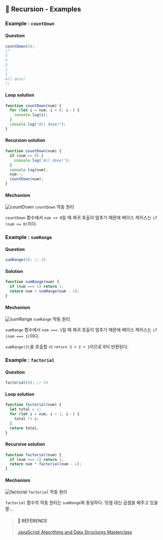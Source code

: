 ## 🍋 Recursion - Examples

### Example : `countDown`

#### **Question**

```js
countDown(5);
/*
5
4
3
2
1
All done!
*/
```

#### **Loop solution**

```js
function countDown(num) {
  for (let i = num; i > 0; i--) {
    console.log(i);
  }
  console.log("All done!");
}
```

#### **Recursion solution** 

```js
function countDown(num) {
  if (num <= 0) {
    console.log('All done!');
  }
  console.log(num);
  num--;
  countDown(num);
}
```

#### **Mechanism**

![countDown](https://img1.daumcdn.net/thumb/R1280x0/?scode=mtistory2&fname=https%3A%2F%2Fblog.kakaocdn.net%2Fdn%2FeofAYO%2FbtscRKevVv2%2FK7PMJPliNK02BNkrH7HPk0%2Fimg.png)
`countDown` 작동 원리

`countDown` 함수에서 `num <= 0`일 때 재귀 호출이 멈추기 때문에 베이스 케이스는 `if (num <= 0)`이다.

### Example : `sumRange`

#### **Question**

```js
sumRange(4); // 10
```

#### **Solution**

```js
function sumRange(num) {
  if (num === 1) return 1;
  return num + sumRange(num - 1);
}
```

#### **Mechanism**

![sumRange](https://img1.daumcdn.net/thumb/R1280x0/?scode=mtistory2&fname=https%3A%2F%2Fblog.kakaocdn.net%2Fdn%2FcgX6CS%2FbtscZaCrJXV%2Faxe1xGIIVkOBigNjKkVZH0%2Fimg.png)
`sumRange` 작동 원리

`sumRange` 함수에서 `num === 1`일 때 재귀 호출이 멈추기 때문에 베이스 케이스는 `if (num === 1)`이다.

`sumRange(3)`을 호출할 시 `return 3 + 2 + 1`이므로 6이 반환된다.

### Example : `factorial`

#### **Question**

```js
factorial(4); // 24
```

#### **Loop solution**

```js
function factorial(num) {
  let total = 1;
  for (let i = num; i > 1; i--) {
    total *= i;
  }
  return total;
}
```

#### **Recursive solution**

```js
function factorial(num) {
  if (num === 1) return 1;
  return num * factorial(num - 1);
}
```

#### **Mechanism**

![factorial](https://img1.daumcdn.net/thumb/R1280x0/?scode=mtistory2&fname=https%3A%2F%2Fblog.kakaocdn.net%2Fdn%2FbtkvrL%2FbtscZtofAZp%2F7a8dWLqjMOVq1Sy31ie3i1%2Fimg.png)
`factorial` 작동 원리

`factorial` 함수의 작동 원리는 `sumRange`와 동일하다. 덧셈 대신 곱셈을 해주고 있을 뿐...

> #### 🐰 RÉFÉRENCE
> [JavaScript Algorithms and Data Structures Masterclass](https://www.udemy.com/course/js-algorithms-and-data-structures-masterclass/ "JavaScript Algorithms and Data Structures Masterclass")
